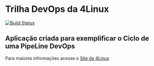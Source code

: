 # Trilha DevOps da 4Linux

<!-- Altere a Flag abaixo com sua URL do Travis -->
[![Build Status](https://travis-ci.com/crischarles/DevOpsLab-HelloWorld.svg?branch=master)](https://travis-ci.com/crischarles/DevOpsLab-HelloWorld)

## Aplicação criada para exemplificar o Ciclo de uma PipeLine DevOps


Para maiores informações acesse o [Site da 4Linux](https://www.4linux.com.br/cursos/devops)

